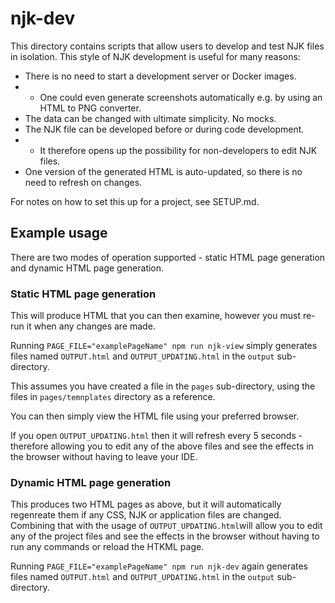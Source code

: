 # njk-dev

This directory contains scripts that allow users to develop and test NJK files in isolation.
This style of NJK development is useful for many reasons:

- There is no need to start a development server or Docker images.
- - One could even generate screenshots automatically e.g. by using an HTML to PNG converter.
- The data can be changed with ultimate simplicity. No mocks. 
- The NJK file can be developed before or during code development.
- - It therefore opens up the possibility for non-developers to edit NJK files.
- One version of the generated HTML is auto-updated, so there is no need to refresh on changes.

For notes on how to set this up for a project, see SETUP.md.

## Example usage

There are two modes of operation supported - static HTML page generation and dynamic HTML page generation.

### Static HTML page generation

This will produce HTML that you can then examine, however you must re-run it when any changes are made.

Running `PAGE_FILE="examplePageName" npm run njk-view` simply generates files named `OUTPUT.html` and `OUTPUT_UPDATING.html` in the `output` sub-directory.

This assumes you have created a file in the `pages` sub-directory, using the files in `pages/temnplates` directory as a reference.

You can then simply view the HTML file using your preferred browser.

If you open `OUTPUT_UPDATING.html` then it will refresh every 5 seconds - therefore allowing you to edit any of the above files and see the effects in the browser without having to leave your IDE.

### Dynamic HTML page generation

This produces two HTML pages as above, but it will automatically regenreate them if any CSS, NJK or application files are changed. Combining that with the usage of `OUTPUT_UPDATING.html`will allow you to edit any of the project files and see the effects in the browser without having to run any commands or reload the HTKML page.

Running `PAGE_FILE="examplePageName" npm run njk-dev` again generates files named `OUTPUT.html` and `OUTPUT_UPDATING.html` in the `output` sub-directory.
